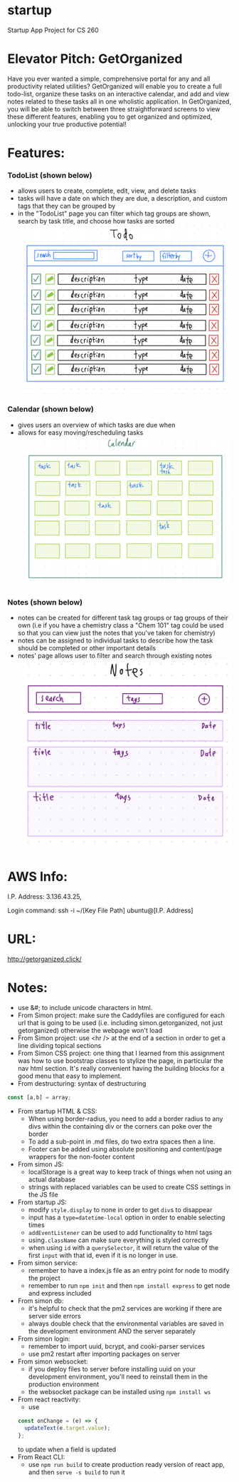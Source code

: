 # startup
Startup App Project for CS 260

# Elevator Pitch: GetOrganized
Have you ever wanted a simple, comprehensive portal for any and all productivity related utilities? GetOrganized
will enable you to create a full todo-list, organize these tasks on an interactive calendar, and add and 
view notes related to these tasks all in one wholistic application. In GetOrganized, you will be able to 
switch between three straightforward screens to view these different features, enabling you to get organized and 
optimized, unlocking your true productive potential!

# Features:
### TodoList (shown below)
- allows users to create, complete, edit, view, and delete tasks
- tasks will have a date on which they are due, a description, and custom tags that they can be grouped by
- in the "TodoList" page you can filter which tag groups are shown, search by task title, and choose how tasks are sorted
![todolist sketch](https://github.com/TheGreengo/startup/blob/main/tasks_sketch.jpg?raw=true)

### Calendar (shown below)
- gives users an overview of which tasks are due when
- allows for easy moving/rescheduling tasks
![calendar sketch](https://github.com/TheGreengo/startup/blob/main/calendar_sketch.jpeg)

### Notes (shown below)
- notes can be created for different task tag groups or tag groups of their own (i.e if you have a chemistry class a "Chem 101" tag could be used so that you can view just the notes that you've taken for chemistry)
- notes can be assigned to individual tasks to describe how the task should be completed or other important details
- notes' page allows user to filter and search through existing notes
![notes sketch](https://github.com/TheGreengo/startup/blob/main/note_sketch.jpg?raw=true)

# AWS Info:
I.P. Address: 3.136.43.25,

Login command: ssh -i ~/[Key File Path] ubuntu@[I.P. Address]

# URL:
http://getorganized.click/

# Notes:
- use &#; to include unicode characters in html.
- From Simon project: make sure the Caddyfiles are configured for each url that is going to be used (i.e. including simon.getorganized, not just getorganized) otherwise the webpage won't load
- From Simon project: use \<hr \/> at the end of a section in order to get a line dividing topical sections
- From Simon CSS project: one thing that I learned from this assignment was how to use bootstrap classes to stylize the page, in particular the nav html section. It's really convenient having the building blocks for a good menu that easy to implement.
- From destructuring: syntax of destructuring 
```javascript
const [a,b] = array;
``` 
- From startup HTML & CSS:
  - When using border-radius, you need to add a border radius to any divs within the containing div or the corners can poke over the border
  - To add a sub-point in .md files, do two extra spaces then a line.
  - Footer can be added using absolute positioning and content/page wrappers for the non-footer content
- From simon JS:
  - localStorage is a great way to keep track of things when not using an actual database
  - strings with replaced variables can be used to create CSS settings in the JS file
- From startup JS:
  - modify ```style.display``` to none in order to get ```div```s to disappear
  - input has a ```type=datetime-local``` option in order to enable selecting times
  - ```addEventListener``` can be used to add functionality to html tags
  - using```.className``` can make sure everything is styled correctly
  - when using ```id``` with a ```querySelector```, it will return the value of the first ```input``` with that id, even if it is no longer in use. 
- From simon service:
  - remember to have a index.js file as an entry point for node to modify the project
  - remember to run `npm init` and then `npm install express` to get node and express included 
- From simon db:
  - it's helpful to check that the pm2 services are working if there are server side errors
  - always double check that the environmental variables are saved in the development environment AND the server separately
- From simon login:
  - remember to import uuid, bcrypt, and cooki-parser services
  - use pm2 restart after importing packages on server
- From simon websocket:
  - if you deploy files to server before installing uuid on your development environment, you'll need to reinstall them in the production environment
  - the websocket package can be installed using ```npm install ws```
- From react reactivity: 
  - use 
  ```javascript
  const onChange = (e) => {
    updateText(e.target.value);
  };
  ```
  to update when a field is updated
- From React CLI:
  - use ```npm run build``` to create production ready version of react app, and then ```serve -s build``` to run it
